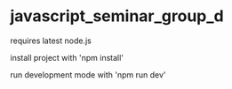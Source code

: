 # javascript_seminar_group_d

requires latest node.js 

install project with 'npm install'

run development mode with 'npm run dev'